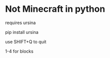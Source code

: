 # Not Minecraft in python
 
requires ursina

pip install ursina

use SHIFT+Q to quit

1-4 for blocks

